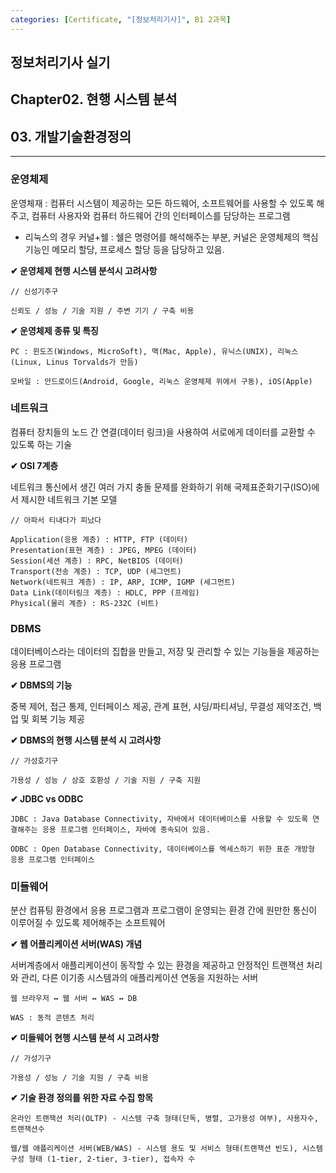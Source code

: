 ```yaml
---
categories: [Certificate, "[정보처리기사]", B1 2과목]
---
```


## 정보처리기사 실기

## Chapter02. 현행 시스템 분석

## 03. 개발기술환경정의

<hr>

### 운영체제

운영체재 : 컴퓨터 시스템이 제공하는 모든 하드웨어, 소프트웨어를 사용할 수 있도록 해주고, 컴퓨터 사용자와 컴퓨터 하드웨어 간의 인터페이스를 담당하는 프로그램

- 리눅스의 경우 커널+쉘 : 쉘은 명령어를 해석해주는 부분, 커널은 운영체제의 핵심기능인 메모리 할당, 프로세스 할당 등을 담당하고 있음.

**✔ 운영체제 현행 시스템 분석시 고려사항**

```
// 신성기주구

신뢰도 / 성능 / 기술 지원 / 주변 기기 / 구축 비용
```

**✔ 운영체제 종류 및 특징**

```
PC : 윈도즈(Windows, MicroSoft), 맥(Mac, Apple), 유닉스(UNIX), 리눅스(Linux, Linus Torvalds가 만듬)

모바일 : 안드로이드(Android, Google, 리눅스 운영체제 위에서 구동), iOS(Apple)
```

### 네트워크 

컴퓨터 장치들의 노드 간 연결(데이터 링크)을 사용하여 서로에게 데이터를 교환할 수 있도록 하는 기술

**✔ OSI 7계층**

네트워크 통신에서 생긴 여러 가지 충돌 문제를 완화하기 위해 국제표준화기구(ISO)에서 제시한 네트워크 기본 모델

```
// 아파서 티내다가 피났다

Application(응용 계층) : HTTP, FTP (데이터)
Presentation(표현 계층) : JPEG, MPEG (데이터)
Session(세션 계층) : RPC, NetBIOS (데이터)
Transport(전송 계층) : TCP, UDP (세그먼트)
Network(네트워크 계층) : IP, ARP, ICMP, IGMP (세그먼트) 
Data Link(데이터링크 계층) : HDLC, PPP (프레임)
Physical(물리 계층) : RS-232C (비트)
```

### DBMS

데이터베이스라는 데이터의 집합을 만들고, 저장 및 관리할 수 있는 기능들을 제공하는 응용 프로그램

**✔ DBMS의 기능**

중복 제어, 접근 통제, 인터페이스 제공, 관계 표현, 샤딩/파티셔닝, 무결성 제약조건, 백업 및 회복 기능 제공

**✔ DBMS의 현행 시스템 분석 시 고려사항**

```
// 가성호기구

가용성 / 성능 / 상호 호환성 / 기술 지원 / 구축 지원
```

**✔ JDBC vs ODBC**

```
JDBC : Java Database Connectivity, 자바에서 데이터베이스를 사용할 수 있도록 연결해주는 응용 프로그램 인터페이스, 자바에 종속되어 있음.

ODBC : Open Database Connectivity, 데이터베이스를 엑세스하기 위한 표준 개방형 응용 프로그램 인터페이스
```

### 미들웨어

분산 컴퓨팅 환경에서 응용 프로그램과 프로그램이 운영되는 환경 간에 원만한 통신이 이루어질 수 있도록 제어해주는 소프트웨어

**✔ 웹 어플리케이션 서버(WAS) 개념**

서버계층에서 애플리케이션이 동작할 수 있는 환경을 제공하고 안정적인 트랜잭션 처리와 관리, 다른 이기종 시스템과의 애플리케이션 연동을 지원하는 서버

```
웹 브라우저 ↔ 웹 서버 ↔ WAS ↔ DB

WAS : 동적 콘텐츠 처리
```

**✔ 미들웨어 현행 시스템 분석 시 고려사항**

```
// 가성기구

가용성 / 성능 / 기술 지원 / 구축 비용
```

**✔ 기술 환경 정의를 위한 자료 수집 항목**

```
온라인 트랜잭션 처리(OLTP) - 시스템 구축 형태(단독, 병렬, 고가용성 여부), 사용자수, 트랜잭션수

웹/웹 애플리케이션 서버(WEB/WAS) - 시스템 용도 및 서비스 형태(트랜잭션 빈도), 시스템 구성 형태 (1-tier, 2-tier, 3-tier), 접속자 수
```
